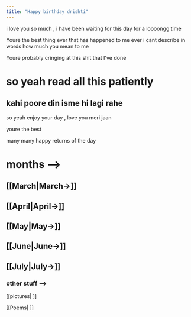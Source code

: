 ```yaml
---
title: "Happy birthday drishti"
---
```

 i love you so much , i have been waiting for this day for a loooongg time

Youre the best thing ever that has happened to me ever
i cant describe in words how much you mean to me 

Youre probably cringing at this shit that I've done 

# **so yeah read all this patiently** 
## kahi poore din isme hi lagi rahe

so yeah enjoy your day , love you meri jaan

youre the best

many many happy returns of the day


# months -->

## [[March|March->]]
## [[April|April->]]
## [[May|May->]]
## [[June|June->]]
## [[July|July->]]

### other stuff -->

[[pictures| ]]

[[Poems| ]]